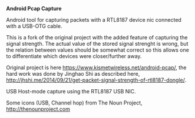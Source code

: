 **Android Pcap Capture**

Android tool for capturing packets with a RTL8187 device nic connected with a USB-OTG cable.

This is a fork of the original project with the added feature of capturing the signal strength. The actual value of the stored signal strenght is wrong, but the relation between values should be somewhat correct so this allows one to differentiate which devices were closer/further away.

Original project is here https://www.kismetwireless.net/android-pcap/, the hard work was done by Jinghao Shi as described here, http://jhshi.me/2014/09/21/get-packet-signal-strength-of-rtl8187-dongle/.

USB Host-mode capture using the RTL8187 USB NIC.

Some icons (USB, Channel hop) from The Noun Project,
http://thenounproject.com
